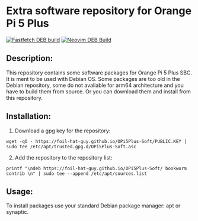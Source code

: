 # Extra software repository for Orange Pi 5 Plus

[![Fastfetch DEB build](https://github.com/foil-hat-guy/OPi5Plus-Soft/actions/workflows/update-fastfetch.yml/badge.svg)](https://github.com/foil-hat-guy/OPi5Plus-Soft/actions/workflows/update-fastfetch.yml)
[![Neovim DEB Build](https://github.com/foil-hat-guy/OPi5Plus-Soft/actions/workflows/update-neovim.yml/badge.svg)](https://github.com/foil-hat-guy/OPi5Plus-Soft/actions/workflows/update-neovim.yml)

## Description:

This repository contains some software packages for Orange Pi 5 Plus SBC.
It is ment to be used with Debian OS. Some packages are too old in the Debian
repository, some do not avaliable for arm64 architecture and you have to 
build them from source. Or you can download them and install from this repository.


## Installation:

1. Download a gpg key for the repository:
```
wget -qO - https://foil-hat-guy.github.io/OPi5Plus-Soft/PUBLIC.KEY | sudo tee /etc/apt/trusted.gpg.d/OPi5Plus-Soft.asc
```

2. Add the repository to the repository list:
```
printf "\ndeb https://foil-hat-guy.github.io/OPi5Plus-Soft/ bookworm contrib \n" | sudo tee --append /etc/apt/sources.list 
```

## Usage:

To install packages use your standard Debian package manager: apt or synaptic.
